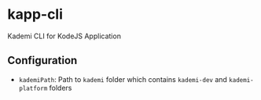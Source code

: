 # kapp-cli
Kademi CLI for KodeJS Application

## Configuration
 * `kademiPath`: Path to `kademi` folder which contains `kademi-dev` and `kademi-platform` folders 
